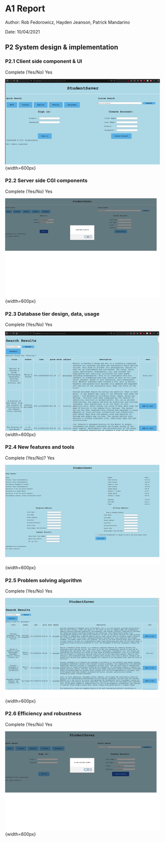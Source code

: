 # A1 Report

Author: Rob Fedorowicz, Hayden Jeanson, Patrick Mandarino

Date: 10/04/2021

## P2 System design & implementation
### P2.1 Client side component & UI


Complete (Yes/No) Yes 


![P2.1 Client side component & UI](images/P2.1.png){width=600px}

 
### P2.2 Server side CGI components

Complete (Yes/No) Yes

![P2.2 Server side CGI components](images/P2.2.png){width=600px}


### P2.3 Database tier design, data, usage


Complete (Yes/No) Yes 

![P2.3 Database tier design, data, usage](images/P2.3.png){width=600px}

### P2.4 New features and tools


Complete (Yes/No)? Yes


![P2.4 New features and tools](images/P2.4.png){width=600px}

### P2.5 Problem solving algorithm


Complete (Yes/No) Yes


![P2.5 Problem solving algorithm](images/P2.5.png){width=600px}


### P2.6 Efficiency and robustness


Complete (Yes/No) Yes


![P2.6 Efficiency and robustness](images/P2.6.png){width=600px}
 